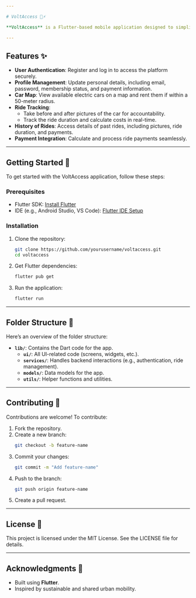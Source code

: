 ```yaml
---

# VoltAccess 🚗⚡

**VoltAccess** is a Flutter-based mobile application designed to simplify car-sharing experiences. It enables users to find, rent, and manage electric cars seamlessly. The app integrates features such as user authentication, car mapping, rental tracking, and payment processing, delivering a modern and eco-friendly solution for urban mobility.

---
```


## Features ✨

- **User Authentication**: Register and log in to access the platform securely.
- **Profile Management**: Update personal details, including email, password, membership status, and payment information.
- **Car Map**: View available electric cars on a map and rent them if within a 50-meter radius.
- **Ride Tracking**:
  - Take before and after pictures of the car for accountability.
  - Track the ride duration and calculate costs in real-time.
- **History of Rides**: Access details of past rides, including pictures, ride duration, and payments.
- **Payment Integration**: Calculate and process ride payments seamlessly.

---

## Getting Started 🚀

To get started with the VoltAccess application, follow these steps:

### Prerequisites
- Flutter SDK: [Install Flutter](https://docs.flutter.dev/get-started/install)
- IDE (e.g., Android Studio, VS Code): [Flutter IDE Setup](https://docs.flutter.dev/get-started/editor)

### Installation
1. Clone the repository:
   ```bash
   git clone https://github.com/yourusername/voltaccess.git
   cd voltaccess
   ```
2. Get Flutter dependencies:
   ```bash
   flutter pub get
   ```
3. Run the application:
   ```bash
   flutter run
   ```

---

## Folder Structure 📂

Here’s an overview of the folder structure:
- **`lib/`**: Contains the Dart code for the app.
  - **`ui/`**: All UI-related code (screens, widgets, etc.).
  - **`services/`**: Handles backend interactions (e.g., authentication, ride management).
  - **`models/`**: Data models for the app.
  - **`utils/`**: Helper functions and utilities.

---

## Contributing 🤝

Contributions are welcome! To contribute:
1. Fork the repository.
2. Create a new branch:
   ```bash
   git checkout -b feature-name
   ```
3. Commit your changes:
   ```bash
   git commit -m "Add feature-name"
   ```
4. Push to the branch:
   ```bash
   git push origin feature-name
   ```
5. Create a pull request.

---

## License 📄

This project is licensed under the MIT License. See the LICENSE file for details.

---

## Acknowledgments 🙌
- Built using **Flutter**.
- Inspired by sustainable and shared urban mobility.
